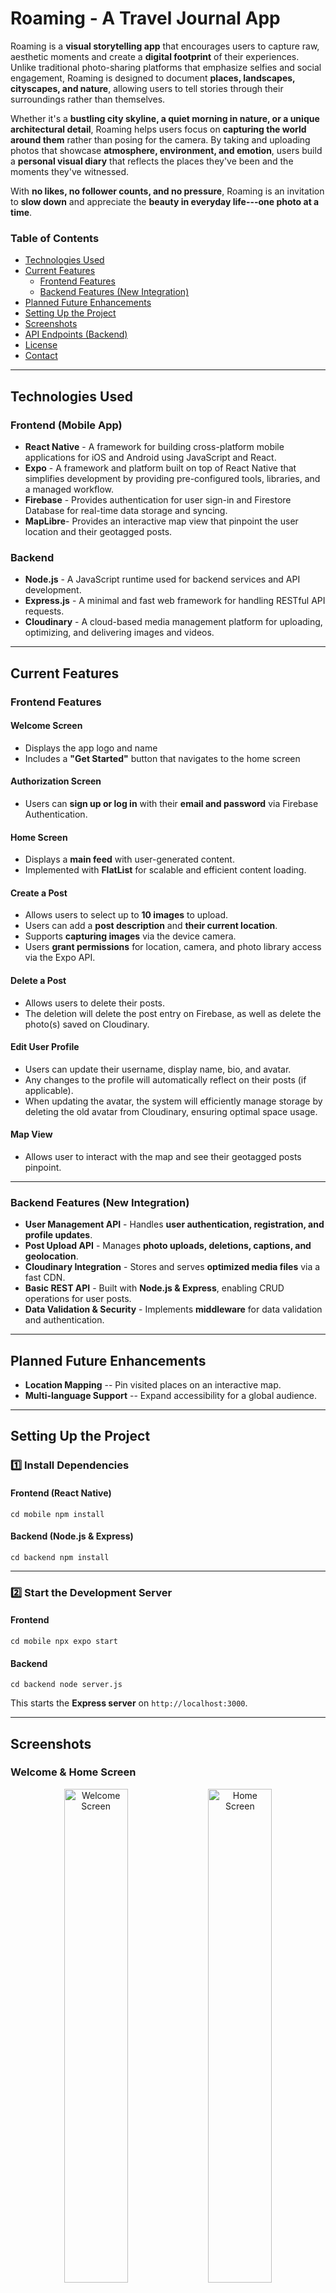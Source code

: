 **Roaming - A Travel Journal App**
==================================

Roaming is a **visual storytelling app** that encourages users to capture raw, aesthetic moments and create a **digital footprint** of their experiences. Unlike traditional photo-sharing platforms that emphasize selfies and social engagement, Roaming is designed to document **places, landscapes, cityscapes, and nature**, allowing users to tell stories through their surroundings rather than themselves.

Whether it's a **bustling city skyline, a quiet morning in nature, or a unique architectural detail**, Roaming helps users focus on **capturing the world around them** rather than posing for the camera. By taking and uploading photos that showcase **atmosphere, environment, and emotion**, users build a **personal visual diary** that reflects the places they've been and the moments they've witnessed.

With **no likes, no follower counts, and no pressure**, Roaming is an invitation to **slow down** and appreciate the **beauty in everyday life---one photo at a time**.

### Table of Contents

- [Technologies Used](#technologies-used)
- [Current Features](#current-features)
  - [Frontend Features](#frontend-features)
  - [Backend Features (New Integration)](#backend-features-new-integration)
- [Planned Future Enhancements](#planned-future-enhancements)
- [Setting Up the Project](#setting-up-the-project)
- [Screenshots](#screenshots)
- [API Endpoints (Backend)](#api-endpoints-backend)
- [License](#license)
- [Contact](#contact)

* * * * *

**Technologies Used**
---------------------

### **Frontend (Mobile App)**

-   **React Native** - A framework for building cross-platform mobile applications for iOS and Android using JavaScript and React.
-   **Expo** - A framework and platform built on top of React Native that simplifies development by providing pre-configured tools, libraries, and a managed workflow.
-   **Firebase** - Provides authentication for user sign-in and Firestore Database for real-time data storage and syncing.
-   **MapLibre**- Provides an interactive map view that pinpoint the user location and their geotagged posts.

### **Backend**

-   **Node.js** - A JavaScript runtime used for backend services and API development.
-   **Express.js** - A minimal and fast web framework for handling RESTful API requests.
-   **Cloudinary** - A cloud-based media management platform for uploading, optimizing, and delivering images and videos.

* * * * *

**Current Features**
--------------------

### **Frontend Features**

#### **Welcome Screen**

-   Displays the app logo and name
-   Includes a **"Get Started"** button that navigates to the home screen

#### **Authorization Screen**

-   Users can **sign up or log in** with their **email and password** via Firebase Authentication.

#### **Home Screen**

-   Displays a **main feed** with user-generated content.
-   Implemented with **FlatList** for scalable and efficient content loading.

#### **Create a Post**

-   Allows users to select up to **10 images** to upload.
-   Users can add a **post description** and **their current location**.
-   Supports **capturing images** via the device camera.
-   Users **grant permissions** for location, camera, and photo library access via the Expo API.

#### **Delete a Post**

-   Allows users to delete their posts.
-   The deletion will delete the post entry on Firebase, as well as delete the photo(s) saved on Cloudinary.

#### **Edit User Profile**

-   Users can update their username, display name, bio, and avatar.
-   Any changes to the profile will automatically reflect on their posts (if applicable).
-   When updating the avatar, the system will efficiently manage storage by deleting the old avatar from Cloudinary, ensuring optimal space usage.

#### **Map View**
-  Allows user to interact with the map and see their geotagged posts pinpoint.

* * * * *

### **Backend Features (New Integration)**

-   **User Management API** - Handles **user authentication, registration, and profile updates**.
-   **Post Upload API** - Manages **photo uploads, deletions, captions, and geolocation**.
-   **Cloudinary Integration** - Stores and serves **optimized media files** via a fast CDN.
-   **Basic REST API** - Built with **Node.js & Express**, enabling CRUD operations for user posts.
-   **Data Validation & Security** - Implements **middleware** for data validation and authentication.

* * * * *

**Planned Future Enhancements**
-------------------------------

-   **Location Mapping** -- Pin visited places on an interactive map.
-   **Multi-language Support** -- Expand accessibility for a global audience.

* * * * *

**Setting Up the Project**
--------------------------

### **1️⃣ Install Dependencies**

#### **Frontend (React Native)**

`cd mobile
npm install`

#### **Backend (Node.js & Express)**

`cd backend
npm install`

* * * * *

### **2️⃣ Start the Development Server**

#### **Frontend**

`cd mobile
npx expo start`

#### **Backend**

`cd backend
node server.js`

This starts the **Express server** on `http://localhost:3000`.

* * * * *

**Screenshots**
---------------

### Welcome & Home Screen
<div align="center"> <img src="/mobile/assets/images/screenshots/welcome-screen.png" alt="Welcome Screen" width="45%"/> <img src="/mobile/assets/images/screenshots/home-screen.png" alt="Home Screen" width="45%"/> </div>

### Profile & Edit Profile Screen
<div align="center"> <img src="/mobile/assets/images/screenshots/profile-screen.png" alt="Profile Screen" width="45%"/> <img src="/mobile/assets/images/screenshots/edit-profile-screen.png" alt="Edit Profile Screen" width="45%"/> </div>

### Create Post
<div align="center"> <img src="/mobile/assets/images/screenshots/create-screen.png" alt="Create Post Screen" width="45%"/> <img src="/mobile/assets/images/screenshots/search-screen.png" alt="Create Post Screen" width="45%"/> </div>

### Map View
<div align="center"> <img src="/mobile/assets/images/screenshots/map-screen.png" alt="Map Screen" width="45%"/> </div>


* * * * *

**API Endpoints** (Backend)
---------------------------

### **User Authentication**

| Method | Endpoint | Description |
| --- | --- | --- |
| POST | `/api/users/register` | Register a new user |
| GET | `/api/users/me` | Get user profile |

### **Post Management**

| Method | Endpoint | Description |
| --- | --- | --- |
| POST | `/api/posts` | Create a new post |
| GET | `/api/posts` | Retrieve all posts |
| GET | `/api/:userId/posts` | Retrieve all posts from a user |

* * * * *

**License**
-----------

This project is licensed under the **MIT License**.

* * * * *

**Contact**
-----------

**Email**: vhn1@sfu.ca\
**Portfolio**: [Nam Nguyen's Porfolio](https://namneyugn21.github.io)
